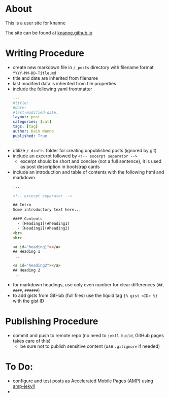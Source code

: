 # About
This is a user site for knanne

The site can be found at [knanne.github.io](https://knanne.github.io)

# Writing Procedure

  - create new markdown file in `/_posts` directory with filename format `YYYY-MM-DD-Title.md`
  - title and date are inherited from filename  
  - last modified data is inherited from file properties    
  - include the following yaml frontmatter  
    ```yaml
    ---
    #title:
    #date:
    #last-modified-date:
    layout: post
    categories: [cat]
    tags: [tag]
    author: Kain Nanne
    published: True
    ---
    ```
  - utilize `/_drafts` folder for creating unpublished posts (ignored by git)  
  - include an excerpt followed by `<!-- excerpt separator -->`
      - excerpt should be short and concise (not a full sentence), it is used as post description in bootstrap cards  
  - include an introduction and table of contents with the following html and markdown
    ```html
    ...

    <!-- excerpt separator -->

    ## Intro
    Some introductory text here...

    #### Contents
      - [Heading1](#heading1)
      - [Heading2](#heading2)
    <br>
    <br>

    <a id="heading1"></a>
    ## Heading 1
    ...

    <a id="heading2"></a>
    ## Heading 2
    ...
    ```
  - for markdown headings, use only even number for clear differences (`##`, `####`, `######`)  
  - to add gists from GitHub (full files) use the liquid tag `{% gist <ID> %}` with the gist ID  

# Publishing Procedure

  - commit and push to remote repo (no need to `jekll build`, GitHub pages takes care of this)  
    - be sure not to publish sensitive content (use `.gitignore` if needed)  

# To Do:
  - configure and test posts as Accelerated Mobile Pages ([AMP](https://www.ampproject.org/)) using [amp-jekyll](https://github.com/juusaw/amp-jekyll)
  -
